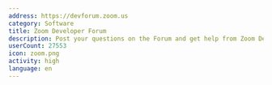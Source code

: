 ```yaml
---
address: https://devforum.zoom.us
category: Software
title: Zoom Developer Forum
description: Post your questions on the Forum and get help from Zoom Developer Support.
userCount: 27553
icon: zoom.png
activity: high
language: en
---
```

